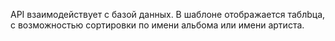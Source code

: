 API взаимодействует с базой данных. В шаблоне отображается таблbца, с возможностью сортировки по имени альбома или 
имени артиста.
